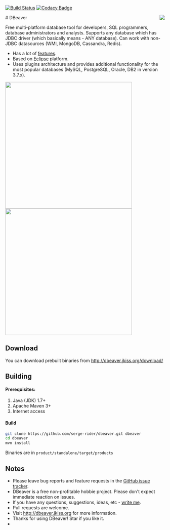 [![Build Status](https://travis-ci.org/serge-rider/dbeaver.svg?branch=devel)](https://travis-ci.org/serge-rider/dbeaver)
[![Codacy Badge](https://api.codacy.com/project/badge/Grade/93fcfdba7805406298b2e60c9d56f50e)](https://www.codacy.com/app/serge/dbeaver?utm_source=github.com&amp;utm_medium=referral&amp;utm_content=serge-rider/dbeaver&amp;utm_campaign=Badge_Grade)

<img src="https://github.com/serge-rider/dbeaver/wiki/images/dbeaver-icon-64x64.png" align="right"/>
# DBeaver


Free multi-platform database tool for developers, SQL programmers, database administrators and analysts. 
Supports any database which has JDBC driver (which basically means - ANY database). Can work with non-JDBC datasources (WMI, MongoDB, Cassandra, Redis).
* Has a lot of <a href="http://dbeaver.jkiss.org/docs/features/">features</a>. 
* Based on <a href="http://www.eclipse.org/">Eclipse</a> platform.
* Uses plugins architecture and provides additional functionality for the most popular databases (MySQL, PostgreSQL, Oracle, DB2 in version 3.7.x).

<a href="http://dbeaver.jkiss.org/product/dbeaver-ss-classic.png"><img src="http://dbeaver.jkiss.org/product/dbeaver-ss-classic.png" width="400"/></a>
<a href="http://dbeaver.jkiss.org/product/dbeaver-ss-dark.png"><img src="http://dbeaver.jkiss.org/product/dbeaver-ss-dark.png" width="400"/></a>

## Download

You can download prebuilt binaries from http://dbeaver.jkiss.org/download/

## Building

#### Prerequisites:
 1. Java (JDK) 1.7+
 2. Apache Maven 3+
 3. Internet access

#### Build
```sh
git clone https://github.com/serge-rider/dbeaver.git dbeaver
cd dbeaver
mvn install
```
Binaries are in `product/standalone/target/products`

## Notes

- Please leave bug reports and feature requests in the <a href="https://github.com/serge-rider/dbeaver/issues">GitHub issue tracker</a>.
- DBeaver is a free non-profitable hobbie project. Please don't expect immediate reaction on issues.
- If you have any questions, suggestions, ideas, etc - <a href="mailto:serge@jkiss.org">write me</a>.
- Pull requests are welcome.
- Visit http://dbeaver.jkiss.org for more information.
- Thanks for using DBeaver! Star if you like it.
- 
